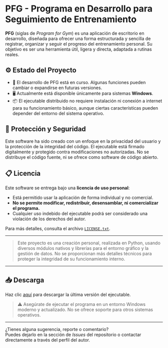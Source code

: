 # PFG - Programa en Desarrollo para Seguimiento de Entrenamiento

**PFG** (siglas de *Program for Gym*) es una aplicación de escritorio en desarrollo, diseñada para ofrecer una forma estructurada y sencilla de registrar, organizar y seguir el progreso del entrenamiento personal. Su objetivo es ser una herramienta útil, ligera y directa, adaptada a rutinas reales.

## ⚙️ Estado del Proyecto

- 🚧 El desarrollo de PFG está en curso. Algunas funciones pueden cambiar o expandirse en futuras versiones.
- 🖥️ Actualmente está disponible únicamente para sistemas **Windows**.
- 📦 El ejecutable distribuido no requiere instalación ni conexión a internet para su funcionamiento básico, aunque ciertas características pueden depender del entorno del sistema operativo.

## 🔐 Protección y Seguridad

Este software ha sido creado con un enfoque en la privacidad del usuario y la protección de la integridad del código. El ejecutable está firmado digitalmente y protegido contra modificaciones no autorizadas. No se distribuye el código fuente, ni se ofrece como software de código abierto.

## 📋 Licencia

Este software se entrega bajo una **licencia de uso personal**:

- Está permitido usar la aplicación de forma individual y no comercial.
- **No se permite modificar, redistribuir, desensamblar, ni comercializar el programa.**
- Cualquier uso indebido del ejecutable podrá ser considerado una violación de los derechos del autor.

Para más detalles, consulta el archivo [`LICENSE.txt`](./LICENSE.txt).

---

> Este proyecto es una creación personal, realizada en Python, usando diversos módulos nativos y librerías para el entorno gráfico y la gestión de datos. No se proporcionan más detalles técnicos para proteger la integridad de su funcionamiento interno.

---

## 📥 Descarga

Haz clic [aquí](./PFG.exe) para descargar la última versión del ejecutable.

> ⚠️ Asegúrate de ejecutar el programa en un entorno Windows moderno y actualizado. No se ofrece soporte para otros sistemas operativos.

---

¿Tienes alguna sugerencia, reporte o comentario?  
Puedes dejarlo en la sección de *Issues* del repositorio o contactar directamente a través del perfil del autor.
